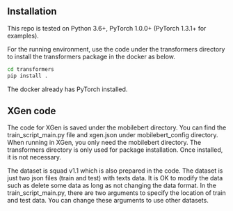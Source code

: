 

## Installation

This repo is tested on Python 3.6+, PyTorch 1.0.0+ (PyTorch 1.3.1+ for examples). 

For the running environment, use the code under the transformers directory to install the transformers package in the docker as below.
```bash
cd transformers
pip install .
```
The docker already has PyTorch installed. 



## XGen code
The code for XGen is saved under the mobilebert directory. You can find the train_script_main.py file and xgen.json under mobilebert_config directory.
When running in XGen, you only need the mobilebert directory. The transformers directory is only used for package installation. Once installed, it is not necessary. 

The dataset is squad v1.1 which is also prepared in the code. The dataset is just two json files (train and test) with texts data. It is OK to modify the data such as delete some data as long as not changing the data format. 
In the train_script_main.py, there are two arguments to specify the location of train and test data. You can change these arguments to use other datasets. 
